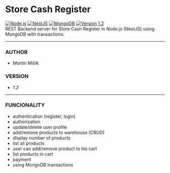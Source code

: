 # Store Cash Register

[![Node.js](https://img.shields.io/badge/Node.js-43853D?style=flat-square&logo=node.js&logoColor=white)](https://nodejs.org/en/)
[![NestJS](https://img.shields.io/badge/NestJS-%23E0234E.svg?style=flat-square&logo=nestjs&logoColor=white)](https://nestjs.com/)
[![MongoDB](https://img.shields.io/badge/MongoDB-4EA94B?style=flat-square&logo=mongodb&logoColor=white)](https://www.mongodb.com/)
[![Version 1.2](https://img.shields.io/badge/version-v1.2-blue.svg?style=flat-square)](https://github.com/proheap/store-cash-register-rest/)  
REST Backend server for Store Cash Register in Node.js (NestJS) using MongoDB with transactions.

---

### AUTHOR

- _Martin Mišík_

### VERSION

- _1.2_

---

### FUNCIONALITY

- authentication (register, login)
- authorization
- update/delete user profile
- add/remove products to warehouse (CRUD)
- display number of products
- list all products
- user can add/remove product to his cart
- list products in cart
- payment
- using MongoDB transactions

